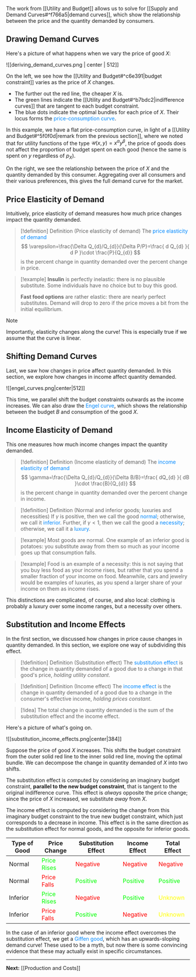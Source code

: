 The work from [[Utility and Budget]] allows us to solve for [[Supply and Demand Curves#^f766a5|demand curves]], which show the relationship between the price and the quantity demanded by consumers.

## Drawing Demand Curves

Here's a picture of what happens when we vary the price of good $X$:

![[deriving_demand_curves.png | center | 512]]

On the left, we see how the [[Utility and Budget#^c6e391|budget constraint]] varies as the price of $X$ changes.

* The further out the red line, the cheaper $X$ is.
* The green lines indicate the [[Utility and Budget#^b7bdc2|indifference curves]] that are tangent to each budget constraint.
* The blue dots indicate the optimal bundles for each price of $X$. Their locus forms the <span style="color:#0088ff">price-consumption curve</span>.

In this example, we have a flat price-consumption curve, in light of a [[Utility and Budget#^5f0f0d|remark from the previous section]], where we noted that for utility functions of the type $\mathcal{U}(x,y)=x^\alpha y^\beta$, the price of goods does not affect the proportion of budget spent on each good (hence the same is spent on $y$ regardless of $p_{X}$).

On the right, we see the relationship between the price of $X$ and the quantity demanded by this consumer. Aggregating over all consumers and their various preferences, this gives the full demand curve for the market.

## Price Elasticity of Demand

Intuitively, price elasticity of demand measures how much price changes impact the quantity demanded.

> [!definition] Definition (Price elasticity of demand)
> The <span style="color:#0088ff">price elasticity of demand</span>
> $$
> \varepsilon=\frac{\Delta Q_{d}/Q_{d}}{\Delta P/P}=\frac{ d Q_{d} }{ d P }\cdot \frac{P}{Q_{d}}
> $$
> is the percent change in quantity demanded over the percent change in price.

> [!example]
> **Insulin** is perfectly inelastic: there is no plausible substitute. Some individuals have no choice but to buy this good.
> 
> **Fast food options** are rather elastic: there are nearly perfect substitutes. Demand will drop to zero if the price moves a bit from the initial equilibrium.

> [!note]
> Importantly, elasticity changes along the curve! This is especially true if we assume that the curve is linear.
## Shifting Demand Curves

Last, we saw how changes in price affect quantity demanded. In this section, we explore how changes in income affect quantity demanded.

![[engel_curves.png|center|512]]

This time, we parallel shift the budget constraints outwards as the income increases. We can also draw the <span style="color:#0088ff">Engel curve</span>, which shows the relationship between the budget $B$ and consumption of the good $X$.
## Income Elasticity of Demand

This one measures how much income changes impact the quantity demanded.

> [!definition] Definition (Income elasticity of demand)
> The <span style="color:#0088ff">income elasticity of demand</span>
> $$
> \gamma=\frac{\Delta Q_{d}/Q_{d}}{\Delta B/B}=\frac{ dQ_{d} }{ dB }\cdot \frac{B}{Q_{d}} 
> $$
> is the percent change in quantity demanded over the percent change in income.

> [!definition] Definition (Normal and inferior goods; luxuries and necessities)
> If $\gamma$ is positive, then we call the good <span style="color:#0088ff">normal</span>; otherwise, we call it <span style="color:#0088ff">inferior</span>. Further, if $\gamma<1$, then we call the good a <span style="color:#0088ff">necessity</span>; otherwise, we call it a <span style="color:#0088ff">luxury</span>.

> [!example]
> Most goods are normal. One example of an inferior good is potatoes: you substitute away from them so much as your income goes up that consumption falls.

> [!example]
> Food is an example of a necessity: this is not saying that you buy less food as your income rises, but rather that you spend a smaller fraction of your income on food. Meanwhile, cars and jewelry would be examples of luxuries, as you spend a larger share of your income on them as income rises. 

This distinctions are complicated, of course, and also local: clothing is probably a luxury over some income ranges, but a necessity over others.
## Substitution and Income Effects

In the first section, we discussed how changes in price cause changes in quantity demanded. In this section, we explore one way of subdividing this effect. 

> [!definition] Definition (Substitution effect)
> The <span style="color:#0088ff">substitution effect</span> is the change in quantity demanded of a good due to a change in that good's price, *holding utility constant*.

> [!definition] Definition (Income effect)
> The <span style="color:#0088ff">income effect</span> is the change in quantity demanded of a good due to a change in the consumer's effective income, *holding prices constant*.

> [!idea]
> The total change in quantity demanded is the sum of the substitution effect and the income effect.

Here's a picture of what's going on.

![[substitution_income_effects.png|center|384]]

Suppose the price of good $X$ increases. This shifts the budget constraint from the outer solid red line to the inner solid red line, moving the optimal bundle. We can decompose the change in quantity demanded of $X$ into two shifts.

The substitution effect is computed by considering an imaginary budget constraint, **parallel to the new budget constraint**, that is tangent to the original indifference curve. This effect is *always* opposite the price change; since the price of $X$ increased, we substitute *away* from $X$.

The income effect is computed by considering the change from this imaginary budget constraint to the true new budget constraint, which just corresponds to a decrease in income. This effect is in the same direction as the substitution effect for normal goods, and the opposite for inferior goods.

| Type of Good | Price Change | Substitution Effect | Income Effect | Total Effect |
| ------------ | ------------ | ------------------- | ------------- | ------------ |
| Normal       | <font style="color:lime">Price Rises</font>  | <font style="color:red">Negative</font>            | <font style="color:red">Negative</font>      | <font style="color:red">Negative</font>    |
| Normal       | <font style="color:red">Price Falls</font>  | <font style="color:lime">Positive</font>            | <font style="color:lime">Positive</font>      | <font style="color:lime">Positive</font>    |
| Inferior     | <font style="color:lime">Price Rises</font>  | <font style="color:red">Negative</font>            | <font style="color:lime">Positive</font>      | <font style="color:yellow">Unknown</font>     |
| Inferior     | <font style="color:red">Price Falls</font>  | <font style="color:lime">Positive</font>            | <font style="color:red">Negative</font>      | <font style="color:yellow">Unknown</font>     |

In the case of an inferior good where the income effect overcomes the substitution effect, we get a <span style="color:#0088ff">Giffen good</span>, which has an upwards-sloping demand curve! These used to be a myth, but now there is some convincing evidence that these may actually exist in specific circumstances.

---

**Next:** [[Production and Costs]]

